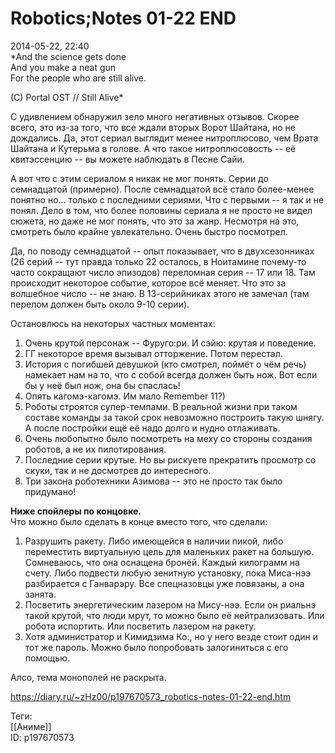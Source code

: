 Robotics;Notes 01-22 END
=========================

   
 2014-05-22, 22:40   
    *And the science gets done   
 And you make a neat gun   
 For the people who are still alive.   
   
 (С) Portal OST // Still Alive*     
   
 С удивлением обнаружил зело много негативных отзывов. Скорее всего, это из-за того, что все ждали вторых Ворот Шайтана, но не дождались. Да, этот сериал выглядит менее нитроплюсово, чем Врата Шайтана и Кутерьма в голове. А что такое нитроплюсовость -- её квитэссенцию -- вы можете наблюдать в Песне Сайи.   
   
 А вот что с этим сериалом я никак не мог понять. Серии до семнадцатой (примерно). После семнадцатой всё стало более-менее понятно но... только с последними сериями. Что с первыми -- я так и не понял. Дело в том, что более половины сериала я не просто не видел сюжета, но даже не мог понять, что это за жанр. Несмотря на это, смотреть было крайне увлекательно. Очень быстро посмотрел.   
   
 Да, по поводу семнадцатой -- опыт показывает, что в двухсезонниках (26 серий -- тут правда только 22 осталось, в Ноитамине почему-то часто сокращают число эпизодов) переломная серия -- 17 или 18. Там происходит некоторое событие, которое всё меняет. Что это за волшебное число -- не знаю. В 13-серийниках этого не замечал (там перелом должен быть около 9-10 серии).   
   
 Остановлюсь на некоторых частных моментах:   
 1. Очень крутой персонаж -- Фуруго:ри. И сэйю: крутая и поведение.   
 2. ГГ некоторое время вызывал отторжение. Потом перестал.   
 3. История с погибшей девушкой (кто смотрел, поймёт о чём речь) намекает нам на то, что с собой всегда должен быть нож. Вот если бы у неё был нож, она бы спаслась!   
 4. Опять кагомэ-кагомэ. Им мало Remember 11?)   
 5. Роботы строятся супер-темпами. В реальной жизни при таком составе команды за такой срок невозможно построить такую шнягу. А после постройки ещё её надо долго и нудно отлаживать.   
 6. Очень любопытно было посмотреть на меху со стороны создания роботов, а не их пилотирования.   
 7. Последние серии крутые. Но вы рискуете прекратить просмотр со скуки, так и не досмотрев до интересного.   
 8. Три закона роботехники Азимова -- это не просто так было придумано!   
   
  **Ниже спойлеры по концовке.**    
 Что можно было сделать в конце вместо того, что сделали:   
 1. Разрушить ракету. Либо имеющейся в наличии пикой, либо переместить виртуальную цель для маленьких ракет на большую. Сомневаюсь, что она оснащена бронёй. Каждый килограмм на счету. Либо подвести любую зенитную установку, пока Миса-нээ разбирается с Ганварэру. Все спецназовцы уже повязаны, а она занята.   
 2. Посветить энергетическим лазером на Мису-нээ. Если он риальнэ такой крутой, что люди мрут, то можно было её нейтрализовать. Или робота испортить. Или посветить лазером на ракету.   
 3. Хотя администратор и Кимидзима Ко:, но у него везде стоит один и тот же пароль. Можно было попробовать залогиниться с его помощью.   
   
 Алсо, тема монополей не раскрыта.   
    
 <https://diary.ru/~zHz00/p197670573_robotics-notes-01-22-end.htm>   
   
 Теги:   
 [[Аниме]]   
 ID: p197670573
